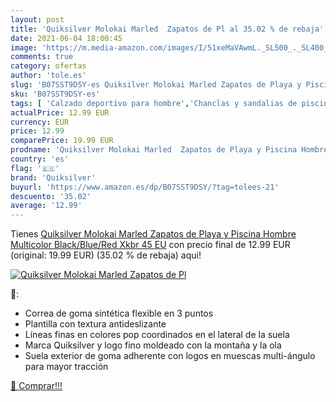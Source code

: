 ```yaml
---
layout: post
title: 'Quiksilver Molokai Marled  Zapatos de Pl al 35.02 % de rebaja'
date: 2021-06-04 18:00:45
image: 'https://m.media-amazon.com/images/I/51xeMaVAwmL._SL500_._SL400_.jpg'
comments: true
category: ofertas
author: 'tole.es'
slug: 'B07SST9DSY-es Quiksilver Molokai Marled Zapatos de Playa y Piscina...'
sku: 'B07SST9DSY-es'
tags: [ 'Calzado deportivo para hombre','Chanclas y sandalias de piscina para hombre','Zapatillas y calzado deportivo para hombre','Zapatos','Zapatos para hombre','Zapatos y complementos','quiksilver','zapatos', ]
actualPrice: 12.99 EUR
currency: EUR
price: 12.99
comparePrice: 19.99 EUR
prodname: 'Quiksilver Molokai Marled  Zapatos de Playa y Piscina Hombre  Multicolor  Black/Blue/Red Xkbr   45 EU'
country: 'es'
flag: '🇪🇸'
brand: 'Quiksilver'
buyurl: 'https://www.amazon.es/dp/B07SST9DSY/?tag=tolees-21'
descuento: '35.02'
average: '12.99'
---
```


Tienes [Quiksilver Molokai Marled  Zapatos de Playa y Piscina Hombre  Multicolor  Black/Blue/Red Xkbr   45 EU](https://www.amazon.es/dp/B07SST9DSY/?tag=tolees-21) con precio final de  12.99 EUR (original: 19.99 EUR) (35.02 %  de rebaja) aqui!

[![Quiksilver Molokai Marled  Zapatos de Pl](https://m.media-amazon.com/images/I/51xeMaVAwmL._SL500_._SL400_.jpg)](https://www.amazon.es/dp/B07SST9DSY/?tag=tolees-21)

🔎:

- Correa de goma sintética flexible en 3 puntos
- Plantilla con textura antideslizante
- Líneas finas en colores pop coordinados en el lateral de la suela
- Marca Quiksilver y logo fino moldeado con la montaña y la ola
- Suela exterior de goma adherente con logos en muescas multi-ángulo para mayor tracción

[🛒 Comprar!!!](https://www.amazon.es/dp/B07SST9DSY/?tag=tolees-21)
